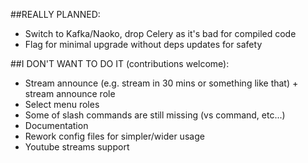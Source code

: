 ##REALLY PLANNED:

 - Switch to Kafka/Naoko, drop Celery as it's bad for compiled code
 - Flag for minimal upgrade without deps updates for safety

##I DON'T WANT TO DO IT (contributions welcome):

 - Stream announce (e.g. stream in 30 mins or something like that) + stream announce role
 - Select menu roles
 - Some of slash commands are still missing (vs command, etc...)
 - Documentation
 - Rework config files for simpler/wider usage
 - Youtube streams support
